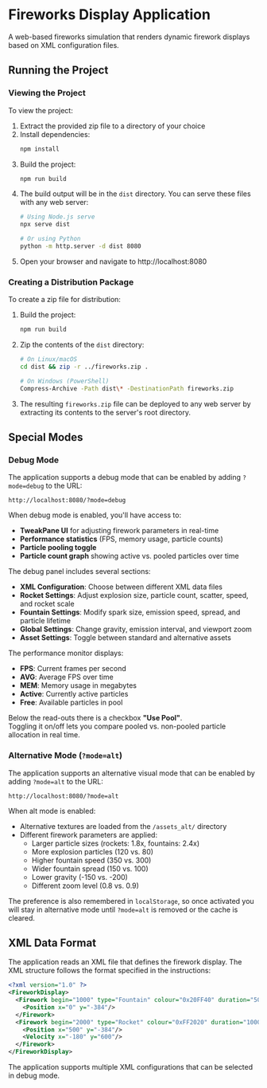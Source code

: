 # Fireworks Display Application

A web-based fireworks simulation that renders dynamic firework displays based on XML configuration files.

## Running the Project

### Viewing the Project

To view the project:

1. Extract the provided zip file to a directory of your choice
2. Install dependencies:
   ```bash
   npm install
   ```
3. Build the project:
   ```bash
   npm run build
   ```
4. The build output will be in the `dist` directory. You can serve these files with any web server:
   ```bash
   # Using Node.js serve
   npx serve dist
   
   # Or using Python
   python -m http.server -d dist 8080
   ```
5. Open your browser and navigate to http://localhost:8080

### Creating a Distribution Package

To create a zip file for distribution:

1. Build the project:
   ```bash
   npm run build
   ```
2. Zip the contents of the `dist` directory:
   ```bash
   # On Linux/macOS
   cd dist && zip -r ../fireworks.zip .
   
   # On Windows (PowerShell)
   Compress-Archive -Path dist\* -DestinationPath fireworks.zip
   ```
3. The resulting `fireworks.zip` file can be deployed to any web server by extracting its contents to the server's root directory.

## Special Modes

### Debug Mode
The application supports a debug mode that can be enabled by adding `?mode=debug` to the URL:
```
http://localhost:8080/?mode=debug
```
When debug mode is enabled, you'll have access to:
- **TweakPane UI** for adjusting firework parameters in real-time
- **Performance statistics** (FPS, memory usage, particle counts)
- **Particle pooling toggle**
- **Particle count graph** showing active vs. pooled particles over time

The debug panel includes several sections:
- **XML Configuration**: Choose between different XML data files
- **Rocket Settings**: Adjust explosion size, particle count, scatter, speed, and rocket scale
- **Fountain Settings**: Modify spark size, emission speed, spread, and particle lifetime
- **Global Settings**: Change gravity, emission interval, and viewport zoom
- **Asset Settings**: Toggle between standard and alternative assets

The performance monitor displays:
- **FPS**: Current frames per second
- **AVG**: Average FPS over time
- **MEM**: Memory usage in megabytes
- **Active**: Currently active particles
- **Free**: Available particles in pool

Below the read-outs there is a checkbox **"Use Pool"**.  
Toggling it on/off lets you compare pooled vs. non-pooled particle allocation in real time.


### Alternative Mode (`?mode=alt`)
The application supports an alternative visual mode that can be enabled by adding `?mode=alt` to the URL:
```
http://localhost:8080/?mode=alt
```

When alt mode is enabled:
- Alternative textures are loaded from the `/assets_alt/` directory
- Different firework parameters are applied:
  - Larger particle sizes (rockets: 1.8x, fountains: 2.4x)
  - More explosion particles (120 vs. 80)
  - Higher fountain speed (350 vs. 300)
  - Wider fountain spread (150 vs. 100)
  - Lower gravity (-150 vs. -200)
  - Different zoom level (0.8 vs. 0.9)

The preference is also remembered in `localStorage`, so once activated you will stay in alternative mode until `?mode=alt` is removed or the cache is cleared.

## XML Data Format

The application reads an XML file that defines the firework display. The XML structure follows the format specified in the instructions:

```xml
<?xml version="1.0" ?>
<FireworkDisplay>
  <Firework begin="1000" type="Fountain" colour="0x20FF40" duration="5000">
    <Position x="0" y="-384"/>
  </Firework>
  <Firework begin="2000" type="Rocket" colour="0xFF2020" duration="1000">
    <Position x="500" y="-384"/>
    <Velocity x="-180" y="600"/>
  </Firework>
</FireworkDisplay>
```

The application supports multiple XML configurations that can be selected in debug mode.